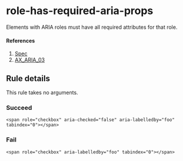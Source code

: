 # role-has-required-aria-props

Elements with ARIA roles must have all required attributes for that role.

#### References
1. [Spec](https://www.w3.org/TR/wai-aria/roles)
2. [AX_ARIA_03](https://github.com/GoogleChrome/accessibility-developer-tools/wiki/Audit-Rules#ax_aria_03)

## Rule details

This rule takes no arguments.

### Succeed
```
<span role="checkbox" aria-checked="false" aria-labelledby="foo" tabindex="0"></span>

```

### Fail
```
<span role="checkbox" aria-labelledby="foo" tabindex="0"></span>

```
